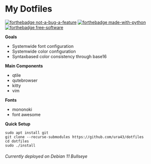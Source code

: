 # My Dotfiles

[![forthebadge not-a-bug-a-feature](https://forthebadge.com/images/badges/not-a-bug-a-feature.svg)](https://forthebadge.com)
[![forthebadge made-with-python](http://forthebadge.com/images/badges/made-with-python.svg)](https://www.python.org/)
[![forthebadge free-software](https://forthebadge.com/images/badges/open-source.svg)](https://www.gnu.org/philosophy/free-sw.en.html#four-freedoms)

**Goals**
* Systemwide font configuration
* Systemwide color configuration
* Syntaxbased color consistency through base16

**Main Components**
* qtile
* qutebrowser
* kitty
* vim

**Fonts**
* mononoki
* font awesome

**Quick Setup**

    sudo apt install git
    git clone --recurse-submodules https://github.com/ura43/dotfiles
    cd dotfiles
    sudo ./install

###### Currently deployed on Debian 11 Bullseye
